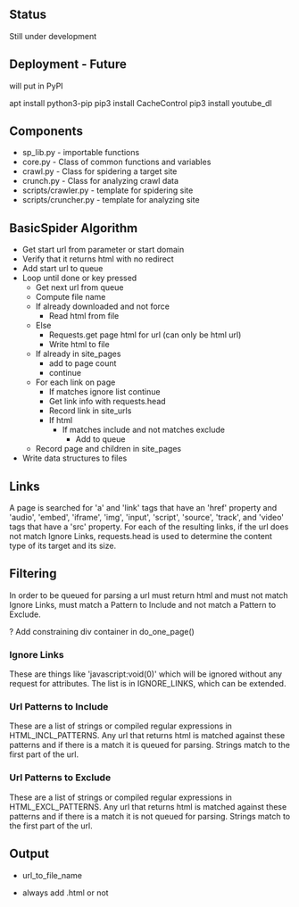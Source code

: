 ## Status

Still under development

## Deployment - Future

will put in PyPI

apt install python3-pip
pip3 install CacheControl
pip3 install youtube_dl

## Components

* sp_lib.py - importable functions
* core.py - Class of common functions and variables
* crawl.py - Class for spidering a target site
* crunch.py - Class for analyzing crawl data
* scripts/crawler.py - template for spidering site
* scripts/cruncher.py - template for analyzing site

## BasicSpider Algorithm

* Get start url from parameter or start domain
* Verify that it returns html with no redirect
* Add start url to queue
* Loop until done or key pressed
    * Get next url from queue
    * Compute file name
    * If already downloaded and not force
        * Read html from file
    * Else
        * Requests.get page html for url (can only be html url)
        * Write html to file
    * If already in site_pages
        * add to page count
        * continue
    * For each link on page
        * If matches ignore list continue
        * Get link info with requests.head
        * Record link in site_urls
        * If html
            * If matches include and not matches exclude
                * Add to queue
    * Record page and children in site_pages
* Write data structures to files

## Links

A page is searched for 'a' and 'link' tags that have an 'href' property and 'audio', 'embed', 'iframe', 'img', 'input', 'script', 'source', 'track', and 'video' tags that have a 'src' property. For each of the resulting links, if the url does not match Ignore Links, requests.head is used to determine the content type of its target and its size.

## Filtering

In order to be queued for parsing a url must return html and must not match Ignore Links, must match a Pattern to Include and not match a Pattern to Exclude.

? Add constraining div container in do_one_page()

### Ignore Links

These are things like 'javascript:void(0)' which will be ignored without any request for attributes. The list is in IGNORE_LINKS, which can be extended.

### Url Patterns to Include

These are a list of strings or compiled regular expressions in HTML_INCL_PATTERNS. Any url that returns html is matched against these patterns and if there is a match it is queued for parsing. Strings match to the first part of the url.

### Url Patterns to Exclude

These are a list of strings or compiled regular expressions in HTML_EXCL_PATTERNS. Any url that returns html is matched against these patterns and if there is a match it is not queued for parsing. Strings match to the first part of the url.

## Output

* url_to_file_name

* always add .html or not